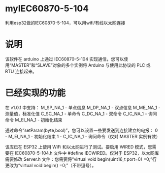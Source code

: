 # myIEC60870-5-104
利用esp32做的IEC60870-5-104，可以用wifi/有线以太网连接

# 说明
该软件在 arduino 上通过 IEC60870-5-104 实现通信，您可以使用“MASTER”和“SLAVE”对象的多个实例将 Arduino 与使用此协议的 PLC 或 RTU 连接起来。


# 已经实现的功能
在 v1.0.1 中支持：
M_SP_NA_1 - 单点信息
M_DP_NA_1 - 双点信息
M_ME_NA_1 - 测量值，标准化值
C_SC_NA_1 - 单命令
C_DC_NA_1 - 双命令
C_IC_NA_1 - 询问命令
M_EI_NA_1 - 初始化结束

通过命令“setParam(byte,bool)”，您可以设置一些要发送到连接建立的电报：
0 - M_EI_NA_1 - 初始化结束
1 - C_IC_NA_1 - 询问命令（仅对 MASTER 实例有效）

该库已在 ESP32 上使用 WiFi 和以太网进行了测试。要启用 WIRED 模式，您需要在 IEC60870-5-104.h 文件中 #define IECWIRED。仅对于 ESP32，以太网库需要修改 Server.h 文件：您需要将“virtual void begin(uint16_t port=0) =0;”行更改为“virtual void begin() =0;”（不带逗号）。